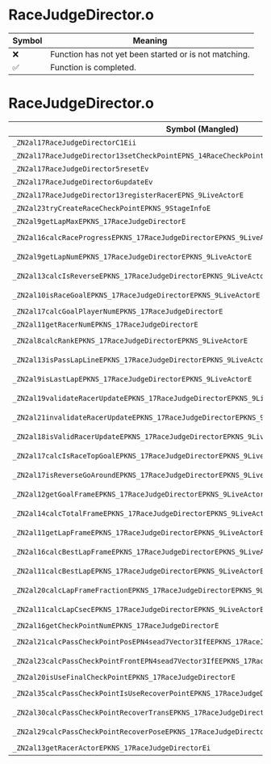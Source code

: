 # RaceJudgeDirector.o
| Symbol | Meaning 
| ------------- | ------------- 
| :x: | Function has not yet been started or is not matching. 
| :white_check_mark: | Function is completed. 


# RaceJudgeDirector.o
| Symbol (Mangled) | Symbol (Demangled) | Decompiled? |
| ------------- |  ------------- | ------------- |
| `_ZN2al17RaceJudgeDirectorC1Eii` | `al::RaceJudgeDirector::RaceJudgeDirector(int,int)` | :white_check_mark: |
| `_ZN2al17RaceJudgeDirector13setCheckPointEPNS_14RaceCheckPointE` | `al::RaceJudgeDirector::setCheckPoint(al::RaceCheckPoint *)` | :white_check_mark: |
| `_ZN2al17RaceJudgeDirector5resetEv` | `al::RaceJudgeDirector::reset(void)` | :white_check_mark: |
| `_ZN2al17RaceJudgeDirector6updateEv` | `al::RaceJudgeDirector::update(void)` | :white_check_mark: |
| `_ZN2al17RaceJudgeDirector13registerRacerEPNS_9LiveActorE` | `al::RaceJudgeDirector::registerRacer(al::LiveActor *)` | :white_check_mark: |
| `_ZN2al23tryCreateRaceCheckPointEPKNS_9StageInfoE` | `al::tryCreateRaceCheckPoint(al::StageInfo const*)` | :white_check_mark: |
| `_ZN2al9getLapMaxEPKNS_17RaceJudgeDirectorE` | `al::getLapMax(al::RaceJudgeDirector const*)` | :white_check_mark: |
| `_ZN2al16calcRaceProgressEPKNS_17RaceJudgeDirectorEPKNS_9LiveActorE` | `al::calcRaceProgress(al::RaceJudgeDirector const*,al::LiveActor const*)` | :white_check_mark: |
| `_ZN2al9getLapNumEPKNS_17RaceJudgeDirectorEPKNS_9LiveActorE` | `al::getLapNum(al::RaceJudgeDirector const*,al::LiveActor const*)` | :white_check_mark: |
| `_ZN2al13calcIsReverseEPKNS_17RaceJudgeDirectorEPKNS_9LiveActorE` | `al::calcIsReverse(al::RaceJudgeDirector const*,al::LiveActor const*)` | :white_check_mark: |
| `_ZN2al10isRaceGoalEPKNS_17RaceJudgeDirectorEPKNS_9LiveActorE` | `al::isRaceGoal(al::RaceJudgeDirector const*,al::LiveActor const*)` | :white_check_mark: |
| `_ZN2al17calcGoalPlayerNumEPKNS_17RaceJudgeDirectorE` | `al::calcGoalPlayerNum(al::RaceJudgeDirector const*)` | :white_check_mark: |
| `_ZN2al11getRacerNumEPKNS_17RaceJudgeDirectorE` | `al::getRacerNum(al::RaceJudgeDirector const*)` | :white_check_mark: |
| `_ZN2al8calcRankEPKNS_17RaceJudgeDirectorEPKNS_9LiveActorE` | `al::calcRank(al::RaceJudgeDirector const*,al::LiveActor const*)` | :white_check_mark: |
| `_ZN2al13isPassLapLineEPKNS_17RaceJudgeDirectorEPKNS_9LiveActorE` | `al::isPassLapLine(al::RaceJudgeDirector const*,al::LiveActor const*)` | :white_check_mark: |
| `_ZN2al9isLastLapEPKNS_17RaceJudgeDirectorEPKNS_9LiveActorE` | `al::isLastLap(al::RaceJudgeDirector const*,al::LiveActor const*)` | :white_check_mark: |
| `_ZN2al19validateRacerUpdateEPKNS_17RaceJudgeDirectorEPKNS_9LiveActorE` | `al::validateRacerUpdate(al::RaceJudgeDirector const*,al::LiveActor const*)` | :white_check_mark: |
| `_ZN2al21invalidateRacerUpdateEPKNS_17RaceJudgeDirectorEPKNS_9LiveActorE` | `al::invalidateRacerUpdate(al::RaceJudgeDirector const*,al::LiveActor const*)` | :white_check_mark: |
| `_ZN2al18isValidRacerUpdateEPKNS_17RaceJudgeDirectorEPKNS_9LiveActorE` | `al::isValidRacerUpdate(al::RaceJudgeDirector const*,al::LiveActor const*)` | :white_check_mark: |
| `_ZN2al17calcIsRaceTopGoalEPKNS_17RaceJudgeDirectorEPKNS_9LiveActorE` | `al::calcIsRaceTopGoal(al::RaceJudgeDirector const*,al::LiveActor const*)` | :white_check_mark: |
| `_ZN2al17isReverseGoAroundEPKNS_17RaceJudgeDirectorEPKNS_9LiveActorE` | `al::isReverseGoAround(al::RaceJudgeDirector const*,al::LiveActor const*)` | :white_check_mark: |
| `_ZN2al12getGoalFrameEPKNS_17RaceJudgeDirectorEPKNS_9LiveActorE` | `al::getGoalFrame(al::RaceJudgeDirector const*,al::LiveActor const*)` | :white_check_mark: |
| `_ZN2al14calcTotalFrameEPKNS_17RaceJudgeDirectorEPKNS_9LiveActorE` | `al::calcTotalFrame(al::RaceJudgeDirector const*,al::LiveActor const*)` | :white_check_mark: |
| `_ZN2al11getLapFrameEPKNS_17RaceJudgeDirectorEPKNS_9LiveActorEi` | `al::getLapFrame(al::RaceJudgeDirector const*,al::LiveActor const*,int)` | :white_check_mark: |
| `_ZN2al16calcBestLapFrameEPKNS_17RaceJudgeDirectorEPKNS_9LiveActorE` | `al::calcBestLapFrame(al::RaceJudgeDirector const*,al::LiveActor const*)` | :white_check_mark: |
| `_ZN2al11calcBestLapEPKNS_17RaceJudgeDirectorEPKNS_9LiveActorE` | `al::calcBestLap(al::RaceJudgeDirector const*,al::LiveActor const*)` | :white_check_mark: |
| `_ZN2al20calcLapFrameFractionEPKNS_17RaceJudgeDirectorEPKNS_9LiveActorEi` | `al::calcLapFrameFraction(al::RaceJudgeDirector const*,al::LiveActor const*,int)` | :white_check_mark: |
| `_ZN2al11calcLapCsecEPKNS_17RaceJudgeDirectorEPKNS_9LiveActorEi` | `al::calcLapCsec(al::RaceJudgeDirector const*,al::LiveActor const*,int)` | :white_check_mark: |
| `_ZN2al16getCheckPointNumEPKNS_17RaceJudgeDirectorE` | `al::getCheckPointNum(al::RaceJudgeDirector const*)` | :white_check_mark: |
| `_ZN2al21calcPassCheckPointPosEPN4sead7Vector3IfEEPKNS_17RaceJudgeDirectorEPKNS_9LiveActorE` | `al::calcPassCheckPointPos(sead::Vector3<float> *,al::RaceJudgeDirector const*,al::LiveActor const*)` | :white_check_mark: |
| `_ZN2al23calcPassCheckPointFrontEPN4sead7Vector3IfEEPKNS_17RaceJudgeDirectorEPKNS_9LiveActorE` | `al::calcPassCheckPointFront(sead::Vector3<float> *,al::RaceJudgeDirector const*,al::LiveActor const*)` | :white_check_mark: |
| `_ZN2al20isUseFinalCheckPointEPKNS_17RaceJudgeDirectorE` | `al::isUseFinalCheckPoint(al::RaceJudgeDirector const*)` | :white_check_mark: |
| `_ZN2al35calcPassCheckPointIsUseRecoverPointEPKNS_17RaceJudgeDirectorEPKNS_9LiveActorE` | `al::calcPassCheckPointIsUseRecoverPoint(al::RaceJudgeDirector const*,al::LiveActor const*)` | :white_check_mark: |
| `_ZN2al30calcPassCheckPointRecoverTransEPKNS_17RaceJudgeDirectorEPKNS_9LiveActorE` | `al::calcPassCheckPointRecoverTrans(al::RaceJudgeDirector const*,al::LiveActor const*)` | :white_check_mark: |
| `_ZN2al29calcPassCheckPointRecoverPoseEPKNS_17RaceJudgeDirectorEPKNS_9LiveActorE` | `al::calcPassCheckPointRecoverPose(al::RaceJudgeDirector const*,al::LiveActor const*)` | :white_check_mark: |
| `_ZN2al13getRacerActorEPKNS_17RaceJudgeDirectorEi` | `al::getRacerActor(al::RaceJudgeDirector const*,int)` | :white_check_mark: |
